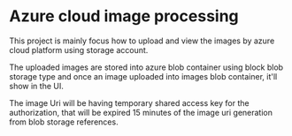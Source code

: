 # Azure cloud image processing

This project is mainly focus how to upload and view the images by azure cloud platform using storage account.

The uploaded images are stored into azure blob container using block blob storage type and once an image uploaded into images blob container, it'll show in the UI.

The image Uri will be having temporary shared access key for the authorization, that will be expired 15 minutes of the image uri generation from blob storage references.
